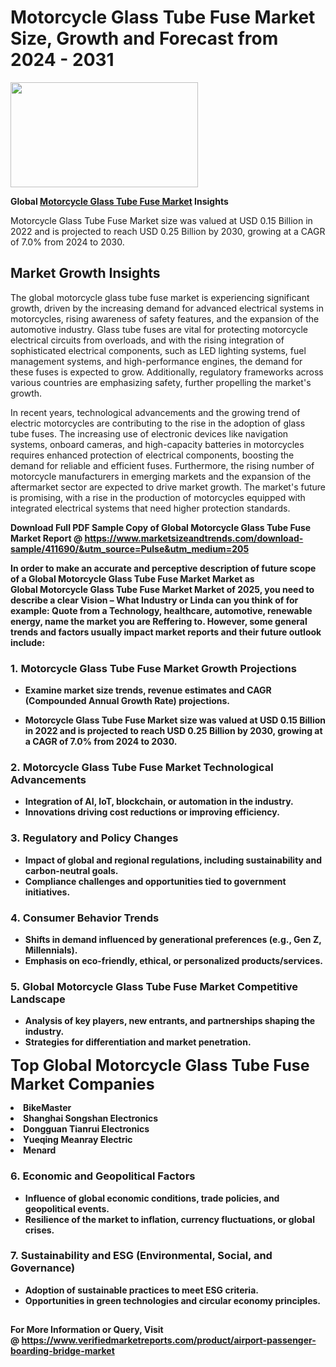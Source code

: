 <H1>Motorcycle Glass Tube Fuse Market Size, Growth and Forecast from 2024 - 2031</H1><img class="aligncenter size-medium wp-image-584254" src="https://thirdeyenews.in/wp-content/uploads/2024/09/Global-Market-Research-300x168.jpeg" alt="" width="300" height="168" /><p><strong>Global&nbsp;<a href="https://www.marketsizeandtrends.com/download-sample/411690/&amp;utm_source=Pulse&amp;utm_medium=205">Motorcycle Glass Tube Fuse Market</a> Insights</strong></p><p>Motorcycle Glass Tube Fuse Market size was valued at USD 0.15 Billion in 2022 and is projected to reach USD 0.25 Billion by 2030, growing at a CAGR of 7.0% from 2024 to 2030.</p><p><h2>Market Growth Insights</h2> <p>The global motorcycle glass tube fuse market is experiencing significant growth, driven by the increasing demand for advanced electrical systems in motorcycles, rising awareness of safety features, and the expansion of the automotive industry. Glass tube fuses are vital for protecting motorcycle electrical circuits from overloads, and with the rising integration of sophisticated electrical components, such as LED lighting systems, fuel management systems, and high-performance engines, the demand for these fuses is expected to grow. Additionally, regulatory frameworks across various countries are emphasizing safety, further propelling the market's growth.</p> <p><strong></strong></p> <p>In recent years, technological advancements and the growing trend of electric motorcycles are contributing to the rise in the adoption of glass tube fuses. The increasing use of electronic devices like navigation systems, onboard cameras, and high-capacity batteries in motorcycles requires enhanced protection of electrical components, boosting the demand for reliable and efficient fuses. Furthermore, the rising number of motorcycle manufacturers in emerging markets and the expansion of the aftermarket sector are expected to drive market growth. The market's future is promising, with a rise in the production of motorcycles equipped with integrated electrical systems that need higher protection standards.</p> <p><strong></p><p><span class=""><strong>Download Full PDF Sample Copy of Global Motorcycle Glass Tube Fuse Market Report</strong> @ <a href="https://www.marketsizeandtrends.com/download-sample/411690/&amp;utm_source=Pulse&amp;utm_medium=205" target="_blank">https://www.marketsizeandtrends.com/download-sample/411690/&amp;utm_source=Pulse&amp;utm_medium=205</a></span></p><p>In order to make an accurate and perceptive description of future scope of a Global&nbsp;Motorcycle Glass Tube Fuse Market Market as Global&nbsp;Motorcycle Glass Tube Fuse Market Market of 2025, you need to describe a clear Vision &ndash; What Industry or Linda can you think of for example: Quote from a Technology, healthcare, automotive, renewable energy, name the market you are Reffering to. However, some general trends and factors usually impact market reports and their future outlook include:</p><h3>1.&nbsp;<strong>Motorcycle Glass Tube Fuse Market Growth Projections</strong></h3><ul><li>Examine market size trends, revenue estimates and CAGR (Compounded Annual Growth Rate) projections.</li><li><p>Motorcycle Glass Tube Fuse Market size was valued at USD 0.15 Billion in 2022 and is projected to reach USD 0.25 Billion by 2030, growing at a CAGR of 7.0% from 2024 to 2030.</p></li></ul><h3>2.&nbsp;<strong>Motorcycle Glass Tube Fuse Market Technological Advancements</strong></h3><ul><li>Integration of AI, IoT, blockchain, or automation in the industry.</li><li>Innovations driving cost reductions or improving efficiency.</li></ul><h3>3.&nbsp;<strong>Regulatory and Policy Changes</strong></h3><ul><li>Impact of global and regional regulations, including sustainability and carbon-neutral goals.</li><li>Compliance challenges and opportunities tied to government initiatives.</li></ul><h3>4.&nbsp;<strong>Consumer Behavior Trends</strong></h3><ul><li>Shifts in demand influenced by generational preferences (e.g., Gen Z, Millennials).</li><li>Emphasis on eco-friendly, ethical, or personalized products/services.</li></ul><h3>5.&nbsp;<strong>Global Motorcycle Glass Tube Fuse Market Competitive Landscape</strong></h3><ul><li>Analysis of key players, new entrants, and partnerships shaping the industry.</li><li>Strategies for differentiation and market penetration.</li></ul><p data-pm-slice="1 1 []"><span style="color: inherit; font-family: inherit; font-size: 25px;">Top Global Motorcycle Glass Tube Fuse Market Companies</span></p><div class="" data-test-id=""><p><li>BikeMaster</li><li> Shanghai Songshan Electronics</li><li> Dongguan Tianrui Electronics</li><li> Yueqing Meanray Electric</li><li> Menard</li></p></div><h3>6.&nbsp;<strong>Economic and Geopolitical Factors</strong></h3><ul><li>Influence of global economic conditions, trade policies, and geopolitical events.</li><li>Resilience of the market to inflation, currency fluctuations, or global crises.</li></ul><h3>7.&nbsp;<strong>Sustainability and ESG (Environmental, Social, and Governance)</strong></h3><ul><li>Adoption of sustainable practices to meet ESG criteria.</li><li>Opportunities in green technologies and circular economy principles.</li></ul><h2><strong style="font-size: 14px;">For More Information or Query, Visit @&nbsp;</strong><a style="background-color: #ffffff; font-size: 14px;" href="https://www.marketsizeandtrends.com/report/motorcycle-glass-tube-fuse-market/" target="_blank">https://www.verifiedmarketreports.com/product/airport-passenger-boarding-bridge-market</a></h2>
